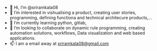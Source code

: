 - 👋 Hi, I’m @sriramkala08
- 👀 I’m interested in vishualising a product, creating user stories, programming, defining functiona and technical architecure products,...
- 🌱 I’m currently learning python, gitlab, 
- 💞️ I’m looking to collaborate on dynamic rule programming, creating automation solutions, workflows, Data visualization and web based applications. 
- 📫 I am a email away at sriramkala08@gmail.com

<!---
sriramkala08/sriramkala08 is a ✨ special ✨ repository because its `README.md` (this file) appears on your GitHub profile.
You can click the Preview link to take a look at your changes.
--->
